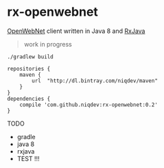 # rx-openwebnet

[OpenWebNet](http://www.myopen-legrandgroup.com/resources/own_protocol/default.aspx)
client written in Java 8 and [RxJava](https://github.com/ReactiveX/RxJava)

> work in progress

```
./gradlew build

```

```
repositories {
    maven {
        url  "http://dl.bintray.com/niqdev/maven"
    }
}
dependencies {
    compile 'com.github.niqdev:rx-openwebnet:0.2'
}
```

TODO
* gradle
* java 8
* rxjava
* TEST !!!